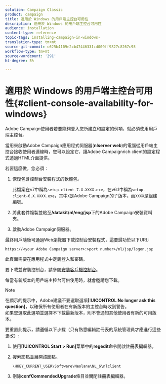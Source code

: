 ```yaml
---
solution: Campaign Classic
product: campaign
title: 適用於 Windows 的用戶端主控台可用性
description: 適用於 Windows 的用戶端主控台可用性
audience: installation
content-type: reference
topic-tags: installing-campaign-in-windows-
translation-type: tm+mt
source-git-commit: c625b4109e2cb47446331cd009ff9827c8267c93
workflow-type: tm+mt
source-wordcount: '291'
ht-degree: 5%

---
```



# 適用於 Windows 的用戶端主控台可用性{#client-console-availability-for-windows}

Adobe Campaign使用者若要能夠登入您所建立和設定的例項，就必須使用用戶端主控台。

當用來啟動Adobe Campaign應用程式伺服器(**nlserver web**)的電腦從用戶端主控台接收使用者連線時，您可以設定它，讓Adobe Campaignrich client的設定程式透過HTML介面提供。

若要這麼做，您必須：

1. 恢復包含控制台安裝程式的軟體包。

   此檔案在v7中稱為`setup-client-7.X.XXXX.exe`，在v6.1中稱為`setup-client-6.X.XXXX.exe`，其中`X`是Adobe Campaign的子版本，而`XXXX`是組建編號。

1. 將此套件複製並貼至&#x200B;**/datakit/nl/eng/jsp**&#x200B;下的Adobe Campaign安裝資料夾。
1. 啟動Adobe Campaign伺服器。

最終用戶隨後可通過Web瀏覽器下載控制台安裝程式，這要歸功於以下URL:

```
https://<your Adobe Campaign server>:>port number>/nl/jsp/logon.jsp
```

此頁面需要在應用程式中定義登入和密碼。

要下載並安裝控制台，請參閱[安裝客戶機控制台](../../installation/using/installing-the-client-console.md)。

每當有新版本的用戶端主控台可供使用時，就會邀請您下載。

>[!NOTE]
>
>在顯示的提示中，Adobe建議不要選取選項&#x200B;**[!UICONTROL No longer ask this question]**，以確保所有使用者在有新版本的主控台時收到警告。\
>如果您選取此選項並選擇不下載最新版本，則不會通知其他使用者有新的可用版本。

要重置此提示，請遵循以下步驟（只有熟悉編輯註冊表的系統管理員才應進行這些更改）:

1. 使用&#x200B;**[!UICONTROL Start > Run]**&#x200B;菜單中的&#x200B;**regedit**&#x200B;命令開啟註冊表編輯器。
1. 搜索節點並展開該節點。

   ```
   \HKEY_CURRENT_USER\Software\Neolane\NL_6\nlclient
   ```

1. 刪除&#x200B;**confCommendedUpgrade**&#x200B;條目並關閉註冊表編輯器。

